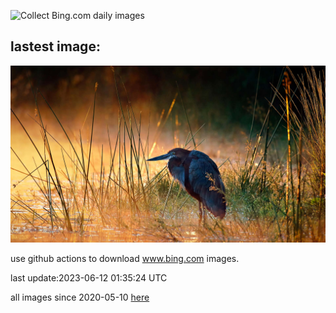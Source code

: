 ![Collect Bing.com daily images](https://github.com/counter2015/bing-daily-images/workflows/Collect%20Bing.com%20daily%20images/badge.svg)
## lastest image:
![](images/GoliathHeron.jpg)

use github actions to download www.bing.com images.

last update:2023-06-12 01:35:24 UTC

all images since 2020-05-10 [here](https://github.com/counter2015/bing-daily-images/tree/master/images) 
